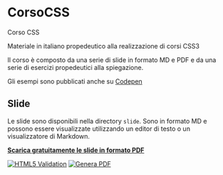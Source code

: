 # CorsoCSS

Corso CSS

Materiale in italiano propedeutico alla realizzazione di corsi CSS3

Il corso è composto da una serie di slide in formato MD e PDF e da una serie di esercizi propedeutici alla spiegazione.

Gli esempi sono pubblicati anche su [Codepen](https://codepen.io/matteobaccan)

## Slide

Le slide sono disponibili nella directory `slide`. Sono in formato MD e possono essere visualizzate utilizzando un editor di testo o un visualizzatore di Markdown.

__[Scarica gratuitamente le slide in formato PDF](https://github.com/matteobaccan/CorsoCSS/blob/main/slide/CorsoCSS.pdf)__


[![HTML5 Validation](https://github.com/matteobaccan/CorsoCSS/actions/workflows/validation.yml/badge.svg)](https://github.com/matteobaccan/CorsoCSS/actions/workflows/validation.yml)
[![Genera PDF](https://github.com/matteobaccan/CorsoCSS/actions/workflows/generatepdf.yml/badge.svg)](https://github.com/matteobaccan/CorsoCSS/actions/workflows/generatepdf.yml)
